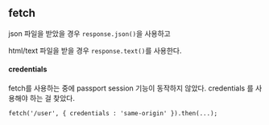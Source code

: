 ## fetch

json 파일을 받았을 경우 ```response.json()```을 사용하고

html/text 파일을 받을 경우 ```response.text()```를 사용한다.

#### credentials
fetch를 사용하는 중에 passport session 기능이 동작하지 않았다.
credentials 를 사용해야 하는 걸 찾았다.
```
fetch('/user', { credentials : 'same-origin' }).then(...);
```
